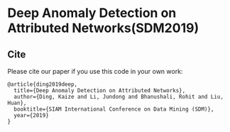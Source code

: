 Deep Anomaly Detection on Attributed Networks(SDM2019)
============

## Cite

Please cite our paper if you use this code in your own work:

```
@article{ding2019deep,
  title={Deep Anomaly Detection on Attributed Networks},
  author={Ding, Kaize and Li, Jundong and Bhanushali, Rohit and Liu, Huan},
  booktitle={SIAM International Conference on Data Mining (SDM)},
  year={2019}
}
```
